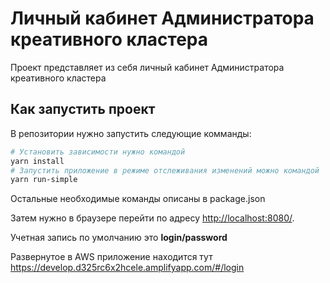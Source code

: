 # Личный кабинет Администратора креативного кластера

Проект представляет из себя личный кабинет Администратора креативного кластера

## Как запустить проект

В репозитории нужно запустить следующие комманды:

```sh
# Установить зависимости нужно командой
yarn install
# Запустить приложение в режиме отслеживания изменений можно командой
yarn run-simple
```

Остальные необходимые команды описаны в package.json

Затем нужно в браузере перейти по адресу [http://localhost:8080/](http://localhost:8080/).

Учетная запись по умолчанию это **login/password**

Развернутое в AWS приложение находится тут https://develop.d325rc6x2hcele.amplifyapp.com/#/login
